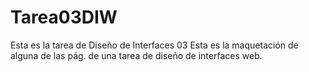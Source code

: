 # Tarea03DIW
Esta es la tarea de Diseño de Interfaces 03
Esta es la maquetación de alguna de las pág. de una tarea de diseño de interfaces web.
